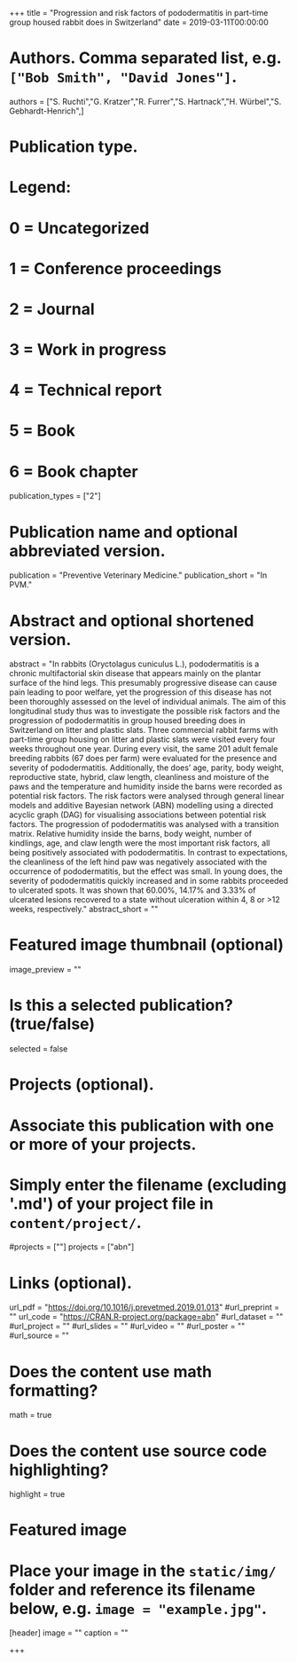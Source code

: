 +++
title = "Progression and risk factors of pododermatitis in part-time group housed rabbit does in Switzerland"
date = 2019-03-11T00:00:00

# Authors. Comma separated list, e.g. `["Bob Smith", "David Jones"]`.
authors = ["S. Ruchti","G. Kratzer","R. Furrer","S. Hartnack","H. Würbel","S. Gebhardt-Henrich",]

# Publication type.
# Legend:
# 0 = Uncategorized
# 1 = Conference proceedings
# 2 = Journal
# 3 = Work in progress
# 4 = Technical report
# 5 = Book
# 6 = Book chapter
publication_types = ["2"]

# Publication name and optional abbreviated version.
publication = "Preventive Veterinary Medicine."
publication_short = "In PVM."

# Abstract and optional shortened version.
abstract = "In rabbits (Oryctolagus cuniculus L.), pododermatitis is a chronic multifactorial skin disease that appears mainly on the plantar surface of the hind legs. This presumably progressive disease can cause pain leading to poor welfare, yet the progression of this disease has not been thoroughly assessed on the level of individual animals. The aim of this longitudinal study thus was to investigate the possible risk factors and the progression of pododermatitis in group housed breeding does in Switzerland on litter and plastic slats. Three commercial rabbit farms with part-time group housing on litter and plastic slats were visited every four weeks throughout one year. During every visit, the same 201 adult female breeding rabbits (67 does per farm) were evaluated for the presence and severity of pododermatitis. Additionally, the does’ age, parity, body weight, reproductive state, hybrid, claw length, cleanliness and moisture of the paws and the temperature and humidity inside the barns were recorded as potential risk factors. The risk factors were analysed through general linear models and additive Bayesian network (ABN) modelling using a directed acyclic graph (DAG) for visualising associations between potential risk factors. The progression of pododermatitis was analysed with a transition matrix. Relative humidity inside the barns, body weight, number of kindlings, age, and claw length were the most important risk factors, all being positively associated with pododermatitis. In contrast to expectations, the cleanliness of the left hind paw was negatively associated with the occurrence of pododermatitis, but the effect was small. In young does, the severity of pododermatitis quickly increased and in some rabbits proceeded to ulcerated spots. It was shown that 60.00%, 14.17% and 3.33% of ulcerated lesions recovered to a state without ulceration within 4, 8 or >12 weeks, respectively."
abstract_short = ""

# Featured image thumbnail (optional)
image_preview = ""

# Is this a selected publication? (true/false)
selected = false

# Projects (optional).
#   Associate this publication with one or more of your projects.
#   Simply enter the filename (excluding '.md') of your project file in `content/project/`.
#projects = [""]
projects = ["abn"]

# Links (optional).
url_pdf = "https://doi.org/10.1016/j.prevetmed.2019.01.013"
#url_preprint = ""
url_code = "https://CRAN.R-project.org/package=abn"
#url_dataset = ""
#url_project = ""
#url_slides = ""
#url_video = ""
#url_poster = ""
#url_source = ""

# Does the content use math formatting?
math = true

# Does the content use source code highlighting?
highlight = true

# Featured image
# Place your image in the `static/img/` folder and reference its filename below, e.g. `image = "example.jpg"`.
[header]
image = ""
caption = ""

+++
